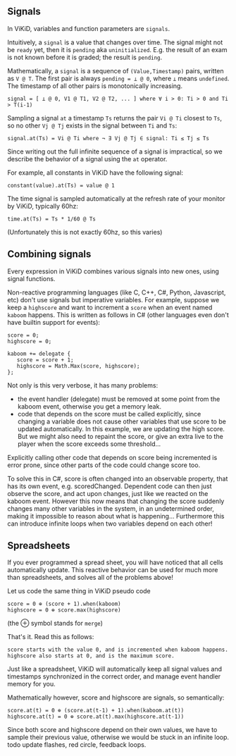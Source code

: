 ## Signals

In ViKiD, variables and function parameters are `signals`.

Intuitively, a `signal` is a value that changes over time. The signal might not be `ready` yet, then it is `pending` aka `uninitialized`. E.g. the result of an exam is not known before it is graded; the result is `pending`.

Mathematically, a `signal` is a sequence of `(Value,Timestamp)` pairs, written as `V @ T`.
The first pair is always `pending = ⊥ @ 0`, where `⊥` means `undefined`.
The timestamp of all other pairs is monotonically increasing.

```pseudo
signal = [ ⊥ @ 0, V1 @ T1, V2 @ T2, ... ] where ∀ i > 0: Ti > 0 and Ti > T(i-1)
```

Sampling a signal `at` a timestamp `Ts` returns the pair `Vi @ Ti` closest to `Ts`, so no other `Vj @ Tj` exists in the signal between `Ti` and `Ts`:

```pseudo
signal.at(Ts) = Vi @ Ti where ¬ Ǝ Vj @ Tj ∈ signal: Ti ≤ Tj ≤ Ts
```

Since writing out the full infinite sequence of a signal is impractical, so we describe the behavior of a signal using the `at` operator.

For example, all constants in ViKiD have the following signal:

```pseudo
constant(value).at(Ts) = value @ 1
```

The time signal is sampled automatically at the refresh rate of your monitor by ViKiD, typically 60hz:

```pseudo
time.at(Ts) = Ts * 1/60 @ Ts
```

(Unfortunately this is not exactly 60hz, so this varies)

## Combining signals

Every expression in ViKiD combines various signals into new ones, using signal functions.

Non-reactive programming languages (like C, C++, C#, Python, Javascript, etc) don't use signals but imperative variables. For example, suppose we keep a `highscore` and want to increment a `score` when an event named `kaboom` happens. This is written as follows in C# (other languages even don't have builtin support for events):

```pseudo
score = 0;
highscore = 0;

kaboom += delegate {
   score = score + 1;
   highscore = Math.Max(score, highscore);
};
```

Not only is this very verbose, it has many problems:
- the event handler (delegate) must be removed at some point from the kaboom event, otherwise you get a memory leak.
- code that depends on the score must be called explicitly, since changing a variable does not cause other variables that use score to be updated automatically. In this example, we are updating the high score. But we might also need to repaint the score, or give an extra live to the player when the score exceeds some threshold...

Explicitly calling other code that depends on score being incremented is error prone, since other parts of the code could change score too.

To solve this in C#, score is often changed into an observable property, that has its own event, e.g. scoredChanged. Dependent code can then just observe the score, and act upon changes, just like we reacted on the kaboom event. However this now means that changing the score suddenly changes many other variables in the system, in an undetermined order, making it impossible to reason about what is happening... Furthermore this can introduce infinite loops when two variables depend on each other!

## Spreadsheets

If you ever programmed a spread sheet, you will have noticed that all cells automatically update. This reactive behavior can be used for much more than spreadsheets, and solves all of the problems above!

Let us code the same thing in ViKiD pseudo code

```pseudo
score = 0 ⊕ (score + 1).when(kaboom)
highscore = 0 ⊕ score.max(highscore)
```
(the ⊕ symbol stands for `merge`)

That's it. Read this as follows:

```pseudo
score starts with the value 0, and is incremented when kaboom happens.
highscore also starts at 0, and is the maximum score. 
```

Just like a spreadsheet, ViKiD will automatically keep all signal values and timestamps synchronized in the correct order, and manage event handler memory for you.

Mathematically however, score and highscore are signals, so semantically:

```pseudo
score.at(t) = 0 ⊕ (score.at(t-1) + 1).when(kaboom.at(t))
highscore.at(t) = 0 ⊕ score.at(t).max(highscore.at(t-1))
```

Since both score and highscore depend on their own values, we have to sample their previous value, otherwise we would be stuck in an infinite loop. todo update flashes, red circle, feedback loops.





